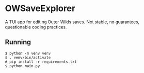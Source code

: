 # OWSaveExplorer
A TUI app for editing Outer Wilds saves. Not stable, no guarantees, questionable coding practices.

## Running
```
$ python -m venv venv
$ . venv/bin/activate
# pip install -r requirements.txt
$ python main.py
```

